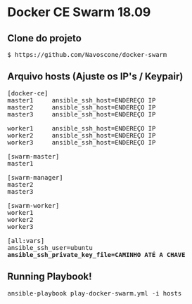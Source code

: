 # Docker CE Swarm 18.09

## Clone do projeto

<pre>
$ https://github.com/Navoscone/docker-swarm
</pre>

## Arquivo hosts (Ajuste os IP's / Keypair)
<pre>
[docker-ce]
master1     ansible_ssh_host=ENDEREÇO IP
master2     ansible_ssh_host=ENDEREÇO IP
master3     ansible_ssh_host=ENDEREÇO IP

worker1     ansible_ssh_host=ENDEREÇO IP
worker2     ansible_ssh_host=ENDEREÇO IP
worker3     ansible_ssh_host=ENDEREÇO IP

[swarm-master]
master1

[swarm-manager]
master2
master3

[swarm-worker]
worker1
worker2
worker3

[all:vars]
ansible_ssh_user=ubuntu
<b>ansible_ssh_private_key_file=CAMINHO ATÉ A CHAVE</b>
</pre>
## Running Playbook!
<pre>
ansible-playbook play-docker-swarm.yml -i hosts
</pre>
